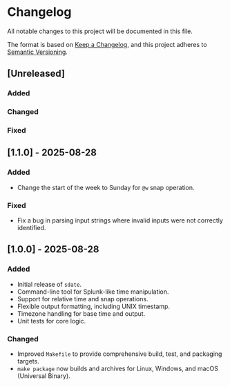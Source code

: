 # Changelog

All notable changes to this project will be documented in this file.

The format is based on [Keep a Changelog](https://keepachangelog.com/en/1.0.0/),
and this project adheres to [Semantic Versioning](https://semver.org/spec/v2.0.0.html).

## [Unreleased]

### Added

### Changed

### Fixed

## [1.1.0] - 2025-08-28

### Added
- Change the start of the week to Sunday for `@w` snap operation.

### Fixed
- Fix a bug in parsing input strings where invalid inputs were not correctly identified.

## [1.0.0] - 2025-08-28

### Added
- Initial release of `sdate`.
- Command-line tool for Splunk-like time manipulation.
- Support for relative time and snap operations.
- Flexible output formatting, including UNIX timestamp.
- Timezone handling for base time and output.
- Unit tests for core logic.

### Changed
- Improved `Makefile` to provide comprehensive build, test, and packaging targets.
- `make package` now builds and archives for Linux, Windows, and macOS (Universal Binary).